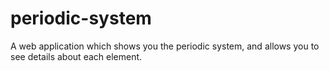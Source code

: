 # periodic-system
A web application which shows you the periodic system, and allows you to see details about each element.
